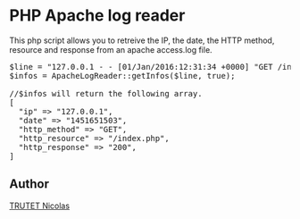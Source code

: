 # PHP Apache log reader

This php script allows you to retreive the IP, the date, the HTTP method, resource and response from an apache access.log file. <br/>

<pre>
$line = "127.0.0.1 - - [01/Jan/2016:12:31:34 +0000] "GET /index.php HTTP/1.1" 200 19045"
$infos = ApacheLogReader::getInfos($line, true);

//$infos will return the following array.
[
  "ip" => "127.0.0.1",
  "date" => "1451651503",
  "http_method" => "GET",
  "http_resource" => "/index.php",
  "http_response" => "200",
]
</pre>

## Author

<a href="http://www.nicolastrutet.com/">TRUTET Nicolas</a>

